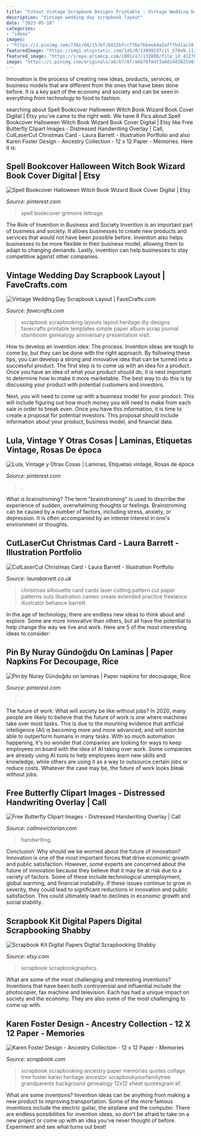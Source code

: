 ```yaml
---
title: "Cutout Vintage Scrapbook Designs Printable : Vintage Wedding Day Scrapbook Layout"
description: "Vintage wedding day scrapbook layout"
date: "2023-05-10"
categories:
- "ideas"
images:
- "https://i.pinimg.com/736x/68/15/bf/6815bfccf76e7bbee64a2afffb41ac10.jpg"
featuredImage: "https://img1.etsystatic.com/145/0/13999237/il_570xN.1134223289_qdxx.jpg"
featured_image: "https://irepo.primecp.com/1001/17/132880/file_id_412768-ExtraLarge1000.jpg?v=412768"
image: "https://i.pinimg.com/originals/a6/b7/8f/a6b78f84f3a6014828259834b4dbe06f.jpg"
---
```



Innovation is the process of creating new ideas, products, services, or business models that are different from the ones that have been done before. It is a key part of the economy and society and can be seen in everything from technology to food to fashion.

	

		
searching about Spell Bookcover Halloween Witch Book Wizard Book Cover Digital | Etsy you've came to the right web. We have 8 Pics about Spell Bookcover Halloween Witch Book Wizard Book Cover Digital | Etsy like Free Butterfly Clipart Images - Distressed Handwriting Overlay | Call, CutLaserCut Christmas Card - Laura Barrett - Illustration Portfolio and also Karen Foster Design - Ancestry Collection - 12 x 12 Paper - Memories. Here it is:
		
    
## Spell Bookcover Halloween Witch Book Wizard Book Cover Digital | Etsy

<img loading=lazy src="https://i.pinimg.com/736x/f9/7b/78/f97b785a12c26025b3333e7e7e8e26aa.jpg" onerror="this.onerror=null;this.src='https://tse3.mm.bing.net/th?id=OIP.VyRFhU0fN4ww05FbCWrJ0wHaKs&amp;pid=15.1';" alt="Spell Bookcover Halloween Witch Book Wizard Book Cover Digital | Etsy">

_Source: pinterest.com_

>spell bookcover grimoire lettrage. 

	

The Role of Invention in Business and Society
Invention is an important part of business and society. It allows businesses to create new products and services that would not have been possible before. Invention also helps businesses to be more flexible in their business model, allowing them to adapt to changing demands. Lastly, invention can help businesses to stay competitive against other companies.

    
## Vintage Wedding Day Scrapbook Layout | FaveCrafts.com

<img loading=lazy src="https://irepo.primecp.com/1001/17/132880/file_id_412768-ExtraLarge1000.jpg?v=412768" onerror="this.onerror=null;this.src='https://tse4.mm.bing.net/th?id=OIP._wnwS75q9sWki8joDUyNqAHaHa&amp;pid=15.1';" alt="Vintage Wedding Day Scrapbook Layout | FaveCrafts.com">

_Source: favecrafts.com_

>scrapbook scrapbooking layouts layout heritage diy designs favecrafts printable templates simple paper album scrap journal stamboom genealogy anniversary presentation visit. 

	

How to develop an invention idea: The process.
Invention ideas are tough to come by, but they can be done with the right approach. By following these tips, you can develop a strong and innovative idea that can be turned into a successful product.
The first step is to come up with an idea for a product. Once you have an idea of what your product should do, it is next important to determine how to make it more marketable. The best way to do this is by discussing your product with potential customers and investors.

Next, you will need to come up with a business model for your product. This will include figuring out how much money you will need to make from each sale in order to break even. Once you have this information, it is time to create a proposal for potential investors. This proposal should include information about your product, business model, and financial data.

    
## Lula, Vintage Y Otras Cosas | Laminas, Etiquetas Vintage, Rosas De época

<img loading=lazy src="https://i.pinimg.com/originals/a6/b7/8f/a6b78f84f3a6014828259834b4dbe06f.jpg" onerror="this.onerror=null;this.src='https://tse2.mm.bing.net/th?id=OIP.I6ihNOBBDPdw78206NbyRgHaKX&amp;pid=15.1';" alt="Lula, Vintage y Otras Cosas | Laminas, Etiquetas vintage, Rosas de época">

_Source: pinterest.com_

>. 

	

What is brainstroming?
The term "brainstroming" is used to describe the experience of sudden, overwhelming thoughts or feelings. Brainstroming can be caused by a number of factors, including stress, anxiety, or depression. It is often accompanied by an intense interest in one's environment or thoughts.

    
## CutLaserCut Christmas Card - Laura Barrett - Illustration Portfolio

<img loading=lazy src="https://payload197.cargocollective.com/1/13/422785/6248085/LBarrettLasercut22.jpg" onerror="this.onerror=null;this.src='https://tse3.mm.bing.net/th?id=OIP.Qi6OgSE17gGF8cR-7eR_uAHaG7&amp;pid=15.1';" alt="CutLaserCut Christmas Card - Laura Barrett - Illustration Portfolio">

_Source: laurabarrett.co.uk_

>christmas silhouette card cards laser cutting pattern cut paper patterns outs illustration cameo create extended practice freelance illustrator behance barrett. 

	

In the age of technology, there are endless new ideas to think about and explore. Some are more innovative than others, but all have the potential to help change the way we live and work. Here are 5 of the most interesting ideas to consider: 

    
## Pin By Nuray Gündoğdu On Laminas | Paper Napkins For Decoupage, Rice

<img loading=lazy src="https://i.pinimg.com/736x/68/15/bf/6815bfccf76e7bbee64a2afffb41ac10.jpg" onerror="this.onerror=null;this.src='https://tse1.mm.bing.net/th?id=OIP.vt1x2xN6_k_eKCSLmCgAEgHaK6&amp;pid=15.1';" alt="Pin by Nuray Gündoğdu on laminas | Paper napkins for decoupage, Rice">

_Source: pinterest.com_

>. 

	

The future of work: What will society be like without jobs?
In 2020, many people are likely to believe that the future of work is one where machines take over most tasks. This is due to the mounting evidence that artificial intelligence (AI) is becoming more and more advanced, and will soon be able to outperform humans in many tasks. With so much automation happening, it's no wonder that companies are looking for ways to keep employees on board with the idea of AI taking over work. Some companies are already using AI tools to help employees learn new skills and knowledge, while others are using it as a way to outsource certain jobs or reduce costs. Whatever the case may be, the future of work looks bleak without jobs.

    
## Free Butterfly Clipart Images - Distressed Handwriting Overlay | Call

<img loading=lazy src="https://callmevictorian.com/wp-content/uploads/2012/02/free-butterfly-clipart.jpg" onerror="this.onerror=null;this.src='https://tse1.mm.bing.net/th?id=OIP.xKCNSCGy7tP_qhRHf1EqswHaJl&amp;pid=15.1';" alt="Free Butterfly Clipart Images - Distressed Handwriting Overlay | Call">

_Source: callmevictorian.com_

>handwriting. 

	

Conclusion: Why should we be worried about the future of innovation?
Innovation is one of the most important forces that drive economic growth and public satisfaction. However, some experts are concerned about the future of innovation because they believe that it may be at risk due to a variety of factors. Some of these include technological unemployment, global warming, and financial instability. If these issues continue to grow in severity, they could lead to significant reductions in innovation and public satisfaction. This could ultimately lead to declines in economic growth and social stability.

    
## Scrapbook Kit Digital Papers Digital Scrapbooking Shabby

<img loading=lazy src="https://img1.etsystatic.com/145/0/13999237/il_570xN.1134223289_qdxx.jpg" onerror="this.onerror=null;this.src='https://tse4.mm.bing.net/th?id=OIP.6htDKtA5Kn9IOqXQ__R_LgHaHa&amp;pid=15.1';" alt="Scrapbook Kit Digital Papers Digital Scrapbooking Shabby">

_Source: etsy.com_

>scrapbook scrapbookgraphics. 

	

What are some of the most challenging and interesting inventions?
Inventions that have been both controversial and influential include the photocopier, fax machine and television. Each has had a unique impact on society and the economy. They are also some of the most challenging to come up with.

    
## Karen Foster Design - Ancestry Collection - 12 X 12 Paper - Memories

<img loading=lazy src="https://www.scrapbook.com/products/source/SBC_kf-64818.jpg" onerror="this.onerror=null;this.src='https://tse2.mm.bing.net/th?id=OIP.YjLk0ImLxdxCWlWjmaWRwAHaHa&amp;pid=15.1';" alt="Karen Foster Design - Ancestry Collection - 12 x 12 Paper - Memories">

_Source: scrapbook.com_

>scrapbook scrapbooking ancestry paper memories quotes collage tree foster karen heritage ancestor scrapbookyourfamilytree grandparents background genealogy 12x12 sheet quotesgram kf. 

	

What are some inventions?
Invention ideas can be anything from making a new product to improving transportation. Some of the more famous inventions include the electric guitar, the airplane and the computer. There are endless possibilities for invention ideas, so don't be afraid to take on a new project or come up with an idea you've never thought of before. Experiment and see what turns out best!

